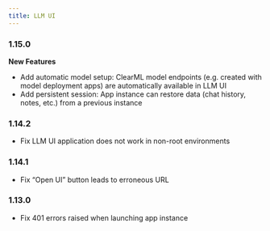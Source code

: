```yaml
---
title: LLM UI
---
```


### 1.15.0
**New Features**
* Add automatic model setup: ClearML model endpoints (e.g. created with model deployment apps) are automatically available in LLM UI 
* Add persistent session: App instance can restore data (chat history, notes, etc.) from a previous instance

### 1.14.2
* Fix LLM UI application does not work in non-root environments

### 1.14.1
* Fix “Open UI” button leads to erroneous URL

### 1.13.0
* Fix 401 errors raised when launching app instance
